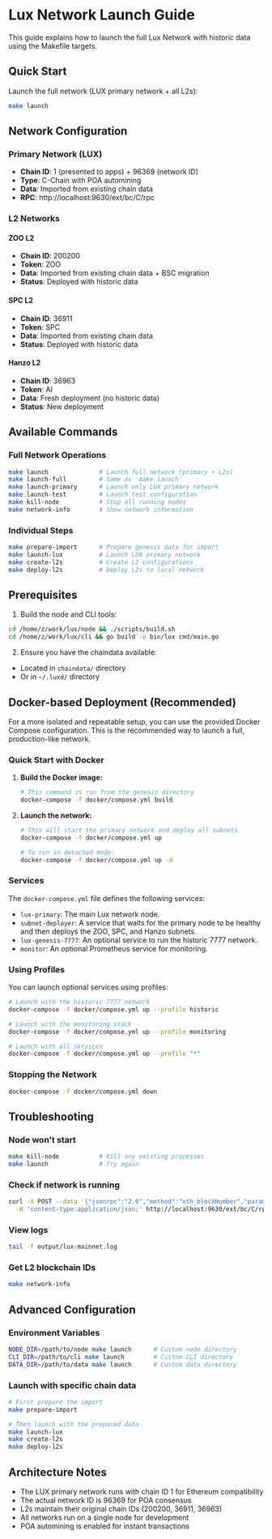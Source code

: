 # Lux Network Launch Guide

This guide explains how to launch the full Lux Network with historic data using the Makefile targets.

## Quick Start

Launch the full network (LUX primary network + all L2s):
```bash
make launch
```

## Network Configuration

### Primary Network (LUX)
- **Chain ID**: 1 (presented to apps) + 96369 (network ID)
- **Type**: C-Chain with POA automining
- **Data**: Imported from existing chain data
- **RPC**: http://localhost:9630/ext/bc/C/rpc

### L2 Networks

#### ZOO L2
- **Chain ID**: 200200
- **Token**: ZOO
- **Data**: Imported from existing chain data + BSC migration
- **Status**: Deployed with historic data

#### SPC L2
- **Chain ID**: 36911
- **Token**: SPC
- **Data**: Imported from existing chain data
- **Status**: Deployed with historic data

#### Hanzo L2
- **Chain ID**: 36963
- **Token**: AI
- **Data**: Fresh deployment (no historic data)
- **Status**: New deployment

## Available Commands

### Full Network Operations
```bash
make launch              # Launch full network (primary + L2s)
make launch-full         # Same as 'make launch'
make launch-primary      # Launch only LUX primary network
make launch-test         # Launch test configuration
make kill-node           # Stop all running nodes
make network-info        # Show network information
```

### Individual Steps
```bash
make prepare-import      # Prepare genesis data for import
make launch-lux          # Launch LUX primary network
make create-l2s          # Create L2 configurations
make deploy-l2s          # Deploy L2s to local network
```

## Prerequisites

1. Build the node and CLI tools:
```bash
cd /home/z/work/lux/node && ./scripts/build.sh
cd /home/z/work/lux/cli && go build -o bin/lux cmd/main.go
```

2. Ensure you have the chaindata available:
- Located in `chaindata/` directory
- Or in `~/.luxd/` directory

## Docker-based Deployment (Recommended)

For a more isolated and repeatable setup, you can use the provided Docker Compose configuration. This is the recommended way to launch a full, production-like network.

### Quick Start with Docker

1.  **Build the Docker image:**
    ```bash
    # This command is run from the genesis directory
    docker-compose -f docker/compose.yml build
    ```

2.  **Launch the network:**
    ```bash
    # This will start the primary network and deploy all subnets
    docker-compose -f docker/compose.yml up

    # To run in detached mode:
    docker-compose -f docker/compose.yml up -d
    ```

### Services

The `docker-compose.yml` file defines the following services:
- `lux-primary`: The main Lux network node.
- `subnet-deployer`: A service that waits for the primary node to be healthy and then deploys the ZOO, SPC, and Hanzo subnets.
- `lux-genesis-7777`: An optional service to run the historic 7777 network.
- `monitor`: An optional Prometheus service for monitoring.

### Using Profiles

You can launch optional services using profiles:

```bash
# Launch with the historic 7777 network
docker-compose -f docker/compose.yml up --profile historic

# Launch with the monitoring stack
docker-compose -f docker/compose.yml up --profile monitoring

# Launch with all services
docker-compose -f docker/compose.yml up --profile "*"
```

### Stopping the Network

```bash
docker-compose -f docker/compose.yml down
```

## Troubleshooting

### Node won't start
```bash
make kill-node           # Kill any existing processes
make launch              # Try again
```

### Check if network is running
```bash
curl -X POST --data '{"jsonrpc":"2.0","method":"eth_blockNumber","params":[],"id":1}' \
  -H 'content-type:application/json;' http://localhost:9630/ext/bc/C/rpc
```

### View logs
```bash
tail -f output/lux-mainnet.log
```

### Get L2 blockchain IDs
```bash
make network-info
```

## Advanced Configuration

### Environment Variables
```bash
NODE_DIR=/path/to/node make launch      # Custom node directory
CLI_DIR=/path/to/cli make launch        # Custom CLI directory
DATA_DIR=/path/to/data make launch      # Custom data directory
```

### Launch with specific chain data
```bash
# First prepare the import
make prepare-import

# Then launch with the prepared data
make launch-lux
make create-l2s
make deploy-l2s
```

## Architecture Notes

- The LUX primary network runs with chain ID 1 for Ethereum compatibility
- The actual network ID is 96369 for POA consensus
- L2s maintain their original chain IDs (200200, 36911, 36963)
- All networks run on a single node for development
- POA automining is enabled for instant transactions